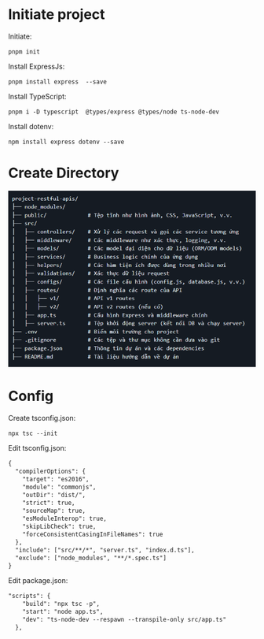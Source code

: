 <!--
# Stack
<img src="https://img.shields.io/badge/MongoDB-47A248?logo=Mongodb&logoColor=white&style=for-the-badge" /><img src="https://img.shields.io/badge/Express-000000?logo=Express&logoColor=white&style=for-the-badge" /><img src="https://img.shields.io/badge/React-61DAFB?logo=React&logoColor=white&style=for-the-badge" /><img src="https://img.shields.io/badge/Node-5FA04E?logo=nodedotjs&logoColor=white&style=for-the-badge" />
# Dependencies
<img src="https://img.shields.io/badge/TypeScript-3178C6?logo=TypeScript&logoColor=white&style=for-the-badge" /><img src="https://img.shields.io/badge/Dotenv-ECD53F?logo=dotenv&logoColor=white&style=for-the-badge" />
-->

# Initiate project
Initiate:
```
pnpm init
```
Install ExpressJs:
```
pnpm install express  --save
```
Install TypeScript:
```
pnpm i -D typescript  @types/express @types/node ts-node-dev
```
Install dotenv:
```
npm install express dotenv --save
```
# Create Directory
![Dir](public/images/dir.png)

# Config
Create tsconfig.json:
```
npx tsc --init
```
Edit tsconfig.json:
```
{
  "compilerOptions": {
    "target": "es2016",
    "module": "commonjs",
    "outDir": "dist/",
    "strict": true,
    "sourceMap": true,
    "esModuleInterop": true,
    "skipLibCheck": true,
    "forceConsistentCasingInFileNames": true
  },
  "include": ["src/**/*", "server.ts", "index.d.ts"],
  "exclude": ["node_modules", "**/*.spec.ts"]
}
```
Edit package.json:
```
"scripts": {
    "build": "npx tsc -p",
    "start": "node app.ts",
    "dev": "ts-node-dev --respawn --transpile-only src/app.ts"
  },
```
